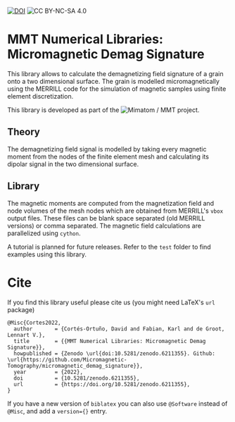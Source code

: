 [![DOI](https://zenodo.org/badge/DOI/10.5281/zenodo.6211355.svg)](https://doi.org/10.5281/zenodo.6211355)
![CC BY-NC-SA 4.0][cc-by-nc-sa-shield]

[cc-by-nc-sa-shield]: https://img.shields.io/badge/License-CC%20BY--NC--SA%204.0-lightgrey.svg

# MMT Numerical Libraries: Micromagnetic Demag Signature

This library allows to calculate the demagnetizing field signature of a
grain onto a two dimensional surface. The grain is modelled micromagnetically
using the MERRILL code for the simulation of magnetic samples using finite
element discretization.

This library is developed as part of the ![Mimatom / MMT](https://mimatom.org/)
project.

## Theory

The demagnetizing field signal is modelled by taking every magnetic moment from
the nodes of the finite element mesh and calculating its dipolar signal in the
two dimensional surface. 

## Library

The magnetic moments are computed from the magnetization field and node volumes
of the mesh nodes which are obtained from MERRILL's `vbox` output files. These
files can be blank space separated (old MERRILL versions) or comma separated.
The magnetic field calculations are parallelized using `cython`.

A tutorial is planned for future releases. Refer to the `test` folder to find
examples using this library.

# Cite

If you find this library useful please cite us (you might need LaTeX's
`url` package)

    @Misc{Cortes2022,
      author       = {Cortés-Ortuño, David and Fabian, Karl and de Groot, Lennart V.},
      title        = {{MMT Numerical Libraries: Micromagnetic Demag Signature}},
      howpublished = {Zenodo \url{doi:10.5281/zenodo.6211355}. Github: \url{https://github.com/Micromagnetic-Tomography/micromagnetic_demag_signature}},
      year         = {2022},
      doi          = {10.5281/zenodo.6211355},
      url          = {https://doi.org/10.5281/zenodo.6211355},
    }

If you have a new version of `biblatex` you can also use `@Software` instead of 
`@Misc`, and add a `version={}` entry.
